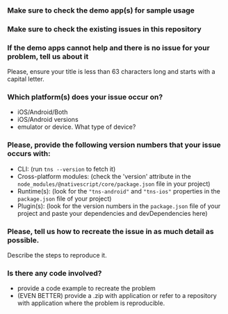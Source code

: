 ### Make sure to check the demo app(s) for sample usage

### Make sure to check the existing issues in this repository

### If the demo apps cannot help and there is no issue for your problem, tell us about it

Please, ensure your title is less than 63 characters long and starts with a capital
letter.

### Which platform(s) does your issue occur on?

- iOS/Android/Both
- iOS/Android versions
- emulator or device. What type of device?

### Please, provide the following version numbers that your issue occurs with:

- CLI: (run `tns --version` to fetch it)
- Cross-platform modules: (check the 'version' attribute in the
  `node_modules/@nativescript/core/package.json` file in your project)
- Runtime(s): (look for the `"tns-android"` and `"tns-ios"` properties in the `package.json` file of your project)
- Plugin(s): (look for the version numbers in the `package.json` file of your
  project and paste your dependencies and devDependencies here)

### Please, tell us how to recreate the issue in as much detail as possible.

Describe the steps to reproduce it.

### Is there any code involved?

- provide a code example to recreate the problem
- (EVEN BETTER) provide a .zip with application or refer to a repository with application where the problem is reproducible.
